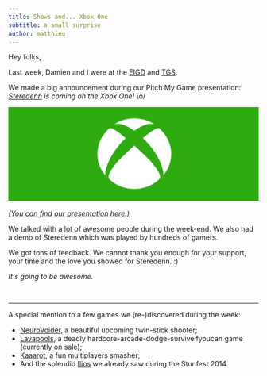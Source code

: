 ```yaml
---
title: Shows and... Xbox One
subtitle: a small surprise
author: matthieu
---
```


Hey folks,

Last week, Damien and I were at the [EIGD](http://www.eigd.org/en) and [TGS](http://www.toulouse-game-show.fr/).

We made a big announcement during our Pitch My Game presentation: _[Steredenn](http://steredenn.pixelnest.io) is coming on the Xbox One!_ \o/

![Xbox One][img_xbox]

[_(You can find our presentation here.)_](https://speakerdeck.com/solarsailer/pixelnest-steredenn-pmg-eigd-2014)

We talked with a lot of awesome people during the week-end. We also had a demo of Steredenn which was played by hundreds of gamers.

We got tons of feedback. We cannot thank you enough for your support, your time and the love you showed for Steredenn. :)

_It's going to be awesome._

<br />

---

A special mention to a few games we (re-)discovered during the week:

* [NeuroVoider](http://www.flying-oak.com/works/neurovoider/), a beautiful upcoming twin-stick shooter;
* [Lavapools](http://lavapools.com/), a deadly hardcore-arcade-dodge-surviveifyoucan game (currently on sale);
* [Kaaarot](http://www.kaaarot.com/), a fun multiplayers smasher;
* And the splendid [Ilios](http://www.ilios-thegame.com/ilios/) we already saw during the Stunfest 2014.


[img_xbox]: /static/images/posts/xbox-one/xbox.jpg
